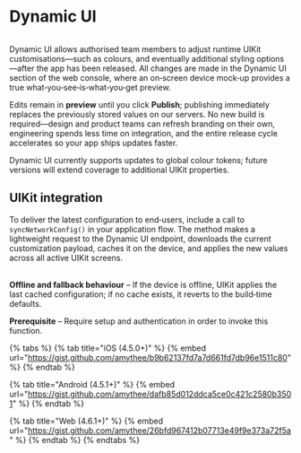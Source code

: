 # Dynamic UI

<figure><img src="../../../.gitbook/assets/Screenshot 2568-05-07 at 15.53.56.png" alt=""><figcaption></figcaption></figure>

Dynamic UI allows authorised team members to adjust runtime UIKit customisations—such as colours, and eventually additional styling options—after the app has been released. All changes are made in the Dynamic UI section of the web console, where an on‑screen device mock‑up provides a true what‑you‑see‑is‑what‑you‑get preview.&#x20;

Edits remain in **preview** until you click **Publish**; publishing immediately replaces the previously stored values on our servers. No new build is required—design and product teams can refresh branding on their own, engineering spends less time on integration, and the entire release cycle accelerates so your app ships updates faster.

Dynamic UI currently supports updates to global colour tokens; future versions will extend coverage to additional UIKit properties.

## UIKit integration

To deliver the latest configuration to end‑users, include a call to `syncNetworkConfig()` in your application flow. The method makes a lightweight request to the Dynamic UI endpoint, downloads the current customization payload, caches it on the device, and applies the new values across all active UIKit screens.

\
**Offline and fallback behaviour** – If the device is offline, UIKit applies the last cached configuration; if no cache exists, it reverts to the build‑time defaults.

**Prerequisite** – Require setup and authentication in order to invoke this function.

{% tabs %}
{% tab title="iOS (4.5.0+)" %}
{% embed url="https://gist.github.com/amythee/b9b62137fd7a7d661fd7db96e1511c80" %}
{% endtab %}

{% tab title="Android (4.5.1+)" %}
{% embed url="https://gist.github.com/amythee/dafb85d012ddca5ce0c421c2580b3501" %}
{% endtab %}

{% tab title="Web (4.6.1+)" %}
{% embed url="https://gist.github.com/amythee/26bfd967412b07713e49f9e373a72f5a" %}
{% endtab %}
{% endtabs %}

